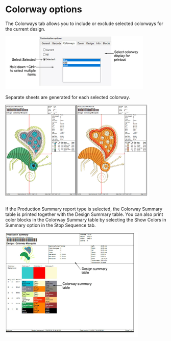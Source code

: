# Colorway options

The Colorways tab allows you to include or exclude selected colorways for the current design.

![reports00026.png](assets/reports00026.png)

Separate sheets are generated for each selected colorway.

![PrintSeparateColorways.png](assets/PrintSeparateColorways.png)

If the Production Summary report type is selected, the Colorway Summary table is printed together with the Design Summary table. You can also print color blocks in the Colorway Summary table by selecting the Show Colors in Summary option in the Stop Sequence tab.

![ProductionSummaryTables.png](assets/ProductionSummaryTables.png)

